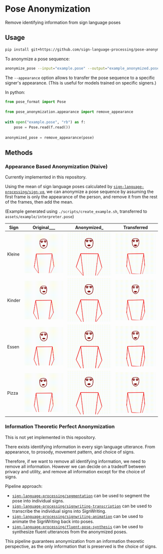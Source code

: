 # Pose Anonymization

Remove identifying information from sign language poses

## Usage

```bash
pip install git+https://github.com/sign-language-processing/pose-anonymization
```

To anonymize a pose sequence:

```bash
anonymize_pose --input="example.pose" --output="example_anonymized.pose" [--appearance="specific_signer.pose"]
```

The `--appearance` option allows to transfer the pose sequence to a specific signer's appearance.
(This is useful for models trained on specific signers.)

In python:

```python
from pose_format import Pose

from pose_anonymization.appearance import remove_appearance

with open("example.pose", "rb") as f:
    pose = Pose.read(f.read())

anonymized_pose = remove_appearance(pose)
```

## Methods

### Appearance Based Anonymization (Naive)

Currently implemented in this repository.

Using the mean of sign language poses calculated by
[`sign-language-processing/sign-vq`](https://github.com/sign-language-processing/sign-vq),
we can anonymize a pose sequence by assuming the first frame is only the appearance of the person,
and remove it from the rest of the frames, then add the mean.

(Example generated using `./scripts/create_example.sh`, transferred to `assets/example/interpreter.pose`)

| Sign   | Original___                                   | Anonymized_                                     | Transferred                                      |
|--------|-----------------------------------------------|-------------------------------------------------|--------------------------------------------------| 
| Kleine | ![kleine](assets/example/original/kleine.gif) | ![kleine](assets/example/anonymized/kleine.gif) | ![kleine](assets/example/interpreter/kleine.gif) |
| Kinder | ![kinder](assets/example/original/kinder.gif) | ![kinder](assets/example/anonymized/kinder.gif) | ![kinder](assets/example/interpreter/kinder.gif) |
| Essen  | ![essen](assets/example/original/essen.gif)   | ![essen](assets/example/anonymized/essen.gif)   | ![essen](assets/example/interpreter/essen.gif)   |
| Pizza  | ![pizza](assets/example/original/pizza.gif)   | ![pizza](assets/example/anonymized/pizza.gif)   | ![pizza](assets/example/interpreter/pizza.gif)   |

### Information Theoretic Perfect Anonymization

This is not yet implemented in this repository.

There exists identifying information in every sign language utterance.
From appearance, to prosody, movement pattern, and choice of signs.

Therefore, if we want to remove all identifying information, we need to remove all information.
However we can decide on a tradeoff between privacy and utility, and remove all information except for the choice of
signs.

Pipeline approach:

- [`sign-language-processing/segmentation`](https://github.com/sign-language-processing/segmentation) can be used to
  segment the pose into individual signs.
- [`sign-language-processing/signwriting-transcription`](https://github.com/sign-language-processing/signwriting-transcription)
  can be used to transcribe the individual signs into SignWriting.
- [`sign-language-processing/signwriting-animation`](https://github.com/sign-language-processing/signwriting-animation)
  can be used to animate the SignWriting back into poses.
- [`sign-language-processing/fluent-pose-synthesis`](https://github.com/sign-language-processing/fluent-pose-synthesis)
  can be used to synthesize fluent utterances from the anonymized poses.

This pipeline guarantees anonymization from an information theoretic perspective, as the only information that is
preserved is the choice of signs.
